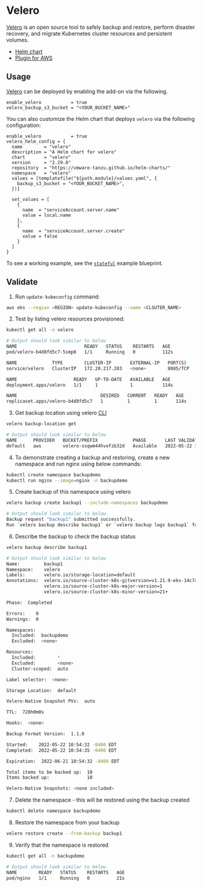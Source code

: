 # Velero

[Velero](https://velero.io/) is an open source tool to safely backup and restore, perform disaster recovery, and migrate Kubernetes cluster resources and persistent volumes.

- [Helm chart](https://github.com/vmware-tanzu/helm-charts/tree/main/charts/velero)
- [Plugin for AWS](https://github.com/vmware-tanzu/velero-plugin-for-aws)

## Usage

[Velero](https://github.com/aws-ia/terraform-aws-eks-blueprints/tree/main/modules/kubernetes-addons/velero) can be deployed by enabling the add-on via the following.

```hcl
enable_velero           = true
velero_backup_s3_bucket = "<YOUR_BUCKET_NAME>"
```

You can also customize the Helm chart that deploys `velero` via the following configuration:

```hcl
enable_velero           = true
velero_helm_config = {
  name        = "velero"
  description = "A Helm chart for velero"
  chart       = "velero"
  version     = "2.29.8"
  repository  = "https://vmware-tanzu.github.io/helm-charts/"
  namespace   = "velero"
  values = [templatefile("${path.module}/values.yaml", {
    backup_s3_bucket = "<YOUR_BUCKET_NAME>",
  })]

  set_values = [
    {
      name  = "serviceAccount.server.name"
      value = local.name
    },
    {
      name  = "serviceAccount.server.create"
      value = false
    }
  ]
}
```

To see a working example, see the [`stateful`](https://github.com/aws-ia/terraform-aws-eks-blueprints/tree/main/examples/stateful) example blueprint.

## Validate


1. Run `update-kubeconfig` command:

```bash
aws eks --region <REGION> update-kubeconfig --name <CLSUTER_NAME>
```

2. Test by listing velero resources provisioned:

```bash
kubectl get all -n velero

# Output should look similar to below
NAME                         READY   STATUS    RESTARTS   AGE
pod/velero-b4d8fd5c7-5smp6   1/1     Running   0          112s

NAME             TYPE        CLUSTER-IP       EXTERNAL-IP   PORT(S)    AGE
service/velero   ClusterIP   172.20.217.203   <none>        8085/TCP   114s

NAME                     READY   UP-TO-DATE   AVAILABLE   AGE
deployment.apps/velero   1/1     1            1           114s

NAME                               DESIRED   CURRENT   READY   AGE
replicaset.apps/velero-b4d8fd5c7   1         1         1       114s
```

3. Get backup location using velero [CLI](https://velero.io/docs/v1.8/basic-install/#install-the-cli)

```bash
velero backup-location get

# Output should look similar to below
NAME      PROVIDER   BUCKET/PREFIX             PHASE       LAST VALIDATED                  ACCESS MODE   DEFAULT
default   aws        velero-ssqwm44hvofzb32d   Available   2022-05-22 10:53:26 -0400 EDT   ReadWrite     true
```

4. To demonstrate creating a backup and restoring, create a new namespace and run nginx using below commands:

```bash
kubectl create namespace backupdemo
kubectl run nginx --image=nginx -n backupdemo
```

5. Create backup of this namespace using velero

```bash
velero backup create backup1 --include-namespaces backupdemo

# Output should look similar to below
Backup request "backup1" submitted successfully.
Run `velero backup describe backup1` or `velero backup logs backup1` for more details.
```

6. Describe the backup to check the backup status

```bash
velero backup describe backup1

# Output should look similar to below
Name:         backup1
Namespace:    velero
Labels:       velero.io/storage-location=default
Annotations:  velero.io/source-cluster-k8s-gitversion=v1.21.9-eks-14c7a48
              velero.io/source-cluster-k8s-major-version=1
              velero.io/source-cluster-k8s-minor-version=21+

Phase:  Completed

Errors:    0
Warnings:  0

Namespaces:
  Included:  backupdemo
  Excluded:  <none>

Resources:
  Included:        *
  Excluded:        <none>
  Cluster-scoped:  auto

Label selector:  <none>

Storage Location:  default

Velero-Native Snapshot PVs:  auto

TTL:  720h0m0s

Hooks:  <none>

Backup Format Version:  1.1.0

Started:    2022-05-22 10:54:32 -0400 EDT
Completed:  2022-05-22 10:54:35 -0400 EDT

Expiration:  2022-06-21 10:54:32 -0400 EDT

Total items to be backed up:  10
Items backed up:              10

Velero-Native Snapshots: <none included>
```

7. Delete the namespace - this will be restored using the backup created

```bash
kubectl delete namespace backupdemo
```

8. Restore the namespace from your backup

```bash
velero restore create --from-backup backup1
```

9. Verify that the namespace is restored

```bash
kubectl get all -n backupdemo

# Output should look similar to below
NAME        READY   STATUS    RESTARTS   AGE
pod/nginx   1/1     Running   0          21s
```
